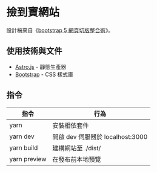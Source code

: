 # 撿到寶網站

設計稿來自《[bootstrap 5 網頁切版整合術](https://www.hexschool.com/courses/bootstrap5.html)》。

## 使用技術與文件

- [Astro.js](https://docs.astro.build) - 靜態生產器
- [Bootstrap](https://getbootstrap.com/docs/5.3/getting-started/introduction/) - CSS 樣式庫

## 指令

| 指令           | 行為                         |
| ------------ | -------------------------- |
| yarn         | 安裝相依套件                     |
| yarn dev     | 開啟 dev 伺服器於 localhost:3000 |
| yarn build   | 建構網站至 ./dist/              |
| yarn preview | 在發布前本地預覽                   |
